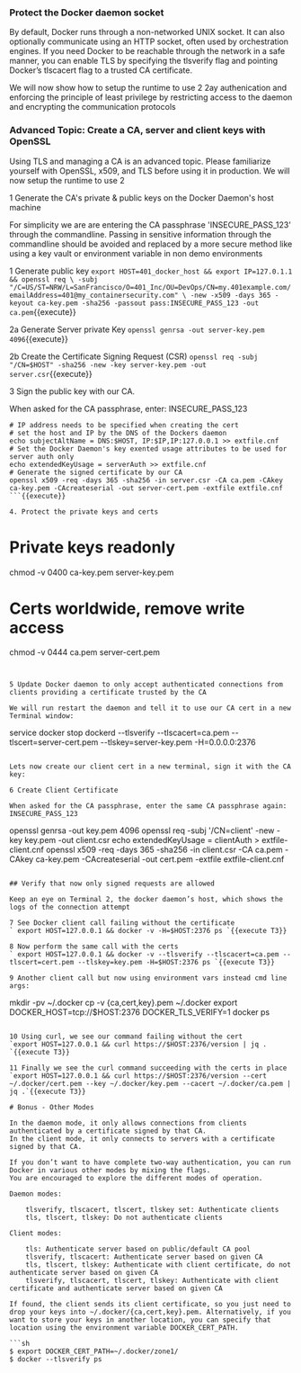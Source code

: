 
### Protect the Docker daemon socket

By default, Docker runs through a non-networked UNIX socket. It can also optionally communicate using an HTTP socket, often used by orchestration engines.  If you need Docker to be reachable through the network in a safe manner, you can enable TLS by specifying the tlsverify flag and pointing Docker’s tlscacert flag to a trusted CA certificate.

We will now show how to setup the runtime to use 2 2ay authenication and enforcing the principle of least privilege by restricting access to the daemon and encrypting the communication protocols

### Advanced Topic: Create a CA, server and client keys with OpenSSL
Using TLS and managing a CA is an advanced topic. Please familiarize yourself with OpenSSL, x509, and TLS before using it in production. We will now setup the runtime to use 2

1 Generate the CA's private & public keys on the Docker Daemon's host machine

For simplicity we are are entering the CA passphrase 'INSECURE_PASS_123' through the commandline. Passing in sensitive information through the commandline should be avoided and replaced by a more secure method like using a key vault or environment variable in non demo environments

1 Generate public key
`export HOST=401_docker_host && export IP=127.0.1.1 && openssl req \
-subj "/C=US/ST=NRW/L=SanFrancisco/O=401_Inc/OU=DevOps/CN=my.401example.com/emailAddress=401@my_containersecurity.com" \
-new -x509 -days 365 -keyout ca-key.pem -sha256 -passout pass:INSECURE_PASS_123 -out ca.pem`{{execute}}

2a Generate Server private Key
`openssl genrsa -out server-key.pem 4096`{{execute}}

2b Create the Certificate Signing Request (CSR)
`openssl req -subj "/CN=$HOST" -sha256 -new -key server-key.pem -out server.csr`{{execute}}

3 Sign the public key with our CA.

When asked for the CA passphrase, enter: INSECURE_PASS_123

```
# IP address needs to be specified when creating the cert
# set the host and IP by the DNS of the Dockers daemon
echo subjectAltName = DNS:$HOST, IP:$IP,IP:127.0.0.1 >> extfile.cnf
# Set the Docker Daemon's key exented usage attributes to be used for server auth only
echo extendedKeyUsage = serverAuth >> extfile.cnf
# Generate the signed certificate by our CA
openssl x509 -req -days 365 -sha256 -in server.csr -CA ca.pem -CAkey ca-key.pem -CAcreateserial -out server-cert.pem -extfile extfile.cnf
```{{execute}}

4. Protect the private keys and certs
```
# Private keys readonly
chmod -v 0400 ca-key.pem server-key.pem
# Certs worldwide, remove write access
chmod -v 0444 ca.pem server-cert.pem
```{{execute}}


5 Update Docker daemon to only accept authenticated connections from clients providing a certificate trusted by the CA

We will run restart the daemon and tell it to use our CA cert in a new Terminal window:
```
service docker stop
dockerd --tlsverify --tlscacert=ca.pem --tlscert=server-cert.pem --tlskey=server-key.pem -H=0.0.0.0:2376
```{{execute T2}}

Lets now create our client cert in a new terminal, sign it with the CA key:

6 Create Client Certificate

When asked for the CA passphrase, enter the same CA passphrase again: INSECURE_PASS_123
```
openssl genrsa -out key.pem 4096
openssl req -subj '/CN=client' -new -key key.pem -out client.csr
echo extendedKeyUsage = clientAuth > extfile-client.cnf
openssl x509 -req -days 365 -sha256 -in client.csr -CA ca.pem -CAkey ca-key.pem -CAcreateserial -out cert.pem -extfile extfile-client.cnf
```{{execute T3}}

## Verify that now only signed requests are allowed

Keep an eye on Terminal 2, the docker daemon’s host, which shows the logs of the connection attempt

7 See Docker client call failing without the certificate
` export HOST=127.0.0.1 && docker -v -H=$HOST:2376 ps `{{execute T3}}

8 Now perform the same call with the certs
` export HOST=127.0.0.1 && docker -v --tlsverify --tlscacert=ca.pem --tlscert=cert.pem --tlskey=key.pem -H=$HOST:2376 ps `{{execute T3}}

9 Another client call but now using environment vars instead cmd line args:
```
mkdir -pv ~/.docker
cp -v {ca,cert,key}.pem ~/.docker
export DOCKER_HOST=tcp://$HOST:2376 DOCKER_TLS_VERIFY=1
docker ps
```{{execute T3}}

10 Using curl, we see our command failing without the cert
`export HOST=127.0.0.1 && curl https://$HOST:2376/version | jq . `{{execute T3}}

11 Finally we see the curl command succeeding with the certs in place
`export HOST=127.0.0.1 && curl https://$HOST:2376/version --cert ~/.docker/cert.pem --key ~/.docker/key.pem --cacert ~/.docker/ca.pem | jq .`{{execute T3}}

# Bonus - Other Modes

In the daemon mode, it only allows connections from clients authenticated by a certificate signed by that CA.
In the client mode, it only connects to servers with a certificate signed by that CA.

If you don’t want to have complete two-way authentication, you can run Docker in various other modes by mixing the flags.
You are encouraged to explore the different modes of operation.

Daemon modes:

    tlsverify, tlscacert, tlscert, tlskey set: Authenticate clients
    tls, tlscert, tlskey: Do not authenticate clients

Client modes:

    tls: Authenticate server based on public/default CA pool
    tlsverify, tlscacert: Authenticate server based on given CA
    tls, tlscert, tlskey: Authenticate with client certificate, do not authenticate server based on given CA
    tlsverify, tlscacert, tlscert, tlskey: Authenticate with client certificate and authenticate server based on given CA

If found, the client sends its client certificate, so you just need to drop your keys into ~/.docker/{ca,cert,key}.pem. Alternatively, if you want to store your keys in another location, you can specify that location using the environment variable DOCKER_CERT_PATH.

```sh
$ export DOCKER_CERT_PATH=~/.docker/zone1/
$ docker --tlsverify ps
```
